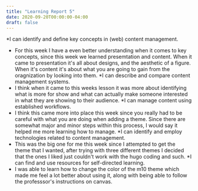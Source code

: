 ```yaml
---
title: "Learning Report 5"
date: 2020-09-20T00:00:00-04:00
draft: false
---
```


*I can identify and define key concepts in (web) content management.
* For this week I have a even better understanding when it comes to key concepts, since this week we learned presemtation and content. When it came to presentation it's all about designs, and the aesthetic of a figure. When it's content it's about what you are going to gain from the oragnization by looking into them. 
*I can describe and compare content management systems.
* I think when it came to this weeks lesson it was more about identifying what is more for show and what can actually make someone interested in what they are showing to their audience. 
*I can manage content using established workflows.
* I think this came more into place this week since you really had to be careful with what you are doing when adding a theme. Since there are somewhat major and minor steps within this process, I would say it helped me more learning how to manage.
*I can identify and employ technologies related to content management.
* This was the big one for me this week since I attempted to get the theme that I wanted, after trying with three different themes I decided that the ones I liked just couldn't work with the hugo coding and such. 
*I can find and use resources for self-directed learning.
* I was able to learn how to change the color of the m10 theme which made me feel a lot better about using it, along with being able to follow the professsor's instructions on canvas. 
